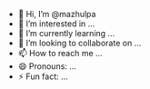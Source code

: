 - 👋 Hi, I’m @mazhulpa
- 👀 I’m interested in ...
- 🌱 I’m currently learning ...
- 💞️ I’m looking to collaborate on ...
- 📫 How to reach me ...
- 😄 Pronouns: ...
- ⚡ Fun fact: ...

<!---
mazhulpa/mazhulpa is a ✨ special ✨ repository because its `README.md` (this file) appears on your GitHub profile.
You can click the Preview link to take a look at your changes.
--->
